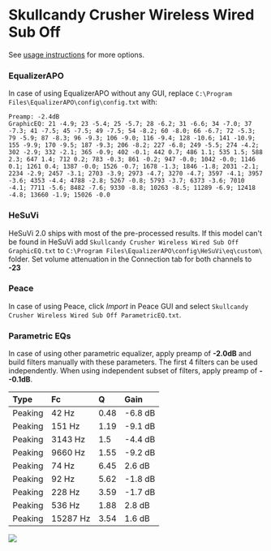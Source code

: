 # Skullcandy Crusher Wireless Wired Sub Off
See [usage instructions](https://github.com/jaakkopasanen/AutoEq#usage) for more options.

### EqualizerAPO
In case of using EqualizerAPO without any GUI, replace `C:\Program Files\EqualizerAPO\config\config.txt`
with:
```
Preamp: -2.4dB
GraphicEQ: 21 -4.9; 23 -5.4; 25 -5.7; 28 -6.2; 31 -6.6; 34 -7.0; 37 -7.3; 41 -7.5; 45 -7.5; 49 -7.5; 54 -8.2; 60 -8.0; 66 -6.7; 72 -5.3; 79 -5.9; 87 -8.3; 96 -9.3; 106 -9.0; 116 -9.4; 128 -10.6; 141 -10.9; 155 -9.9; 170 -9.5; 187 -9.3; 206 -8.2; 227 -6.8; 249 -5.5; 274 -4.2; 302 -2.9; 332 -2.1; 365 -0.9; 402 -0.1; 442 0.7; 486 1.1; 535 1.5; 588 2.3; 647 1.4; 712 0.2; 783 -0.3; 861 -0.2; 947 -0.0; 1042 -0.0; 1146 0.1; 1261 0.4; 1387 -0.0; 1526 -0.7; 1678 -1.3; 1846 -1.8; 2031 -2.1; 2234 -2.9; 2457 -3.1; 2703 -3.9; 2973 -4.7; 3270 -4.7; 3597 -4.1; 3957 -3.6; 4353 -4.4; 4788 -2.8; 5267 -0.8; 5793 -3.7; 6373 -3.6; 7010 -4.1; 7711 -5.6; 8482 -7.6; 9330 -8.8; 10263 -8.5; 11289 -6.9; 12418 -4.8; 13660 -1.9; 15026 -0.0
```

### HeSuVi
HeSuVi 2.0 ships with most of the pre-processed results. If this model can't be found in HeSuVi add
`Skullcandy Crusher Wireless Wired Sub Off GraphicEQ.txt` to `C:\Program Files\EqualizerAPO\config\HeSuVi\eq\custom\` folder.
Set volume attenuation in the Connection tab for both channels to **-23**

### Peace
In case of using Peace, click *Import* in Peace GUI and select `Skullcandy Crusher Wireless Wired Sub Off ParametricEQ.txt`.

### Parametric EQs
In case of using other parametric equalizer, apply preamp of **-2.0dB** and build filters manually
with these parameters. The first 4 filters can be used independently.
When using independent subset of filters, apply preamp of **--0.1dB**.

| Type    | Fc       |    Q | Gain    |
|:--------|:---------|:-----|:--------|
| Peaking | 42 Hz    | 0.48 | -6.8 dB |
| Peaking | 151 Hz   | 1.19 | -9.1 dB |
| Peaking | 3143 Hz  | 1.5  | -4.4 dB |
| Peaking | 9660 Hz  | 1.55 | -9.2 dB |
| Peaking | 74 Hz    | 6.45 | 2.6 dB  |
| Peaking | 92 Hz    | 5.62 | -1.8 dB |
| Peaking | 228 Hz   | 3.59 | -1.7 dB |
| Peaking | 536 Hz   | 1.88 | 2.8 dB  |
| Peaking | 15287 Hz | 3.54 | 1.6 dB  |

![](https://raw.githubusercontent.com/jaakkopasanen/AutoEq/master/results/innerfidelity/sbaf-serious/Skullcandy%20Crusher%20Wireless%20Wired%20Sub%20Off/Skullcandy%20Crusher%20Wireless%20Wired%20Sub%20Off.png)